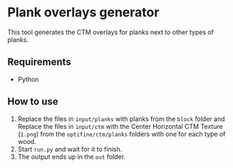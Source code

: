# Plank overlays generator
This tool generates the CTM overlays for planks next to other types of planks.

## Requirements
- Python

## How to use
1. Replace the files in `input/planks` with planks from the `block` folder and Replace the files in `input/ctm` with the Center Horizontal CTM Texture (`1.png`) from the `optifine/ctm/planks` folders with one for each type of wood.
2. Start `run.py` and wait for it to finish.
3. The output ends up in the `out` folder.

